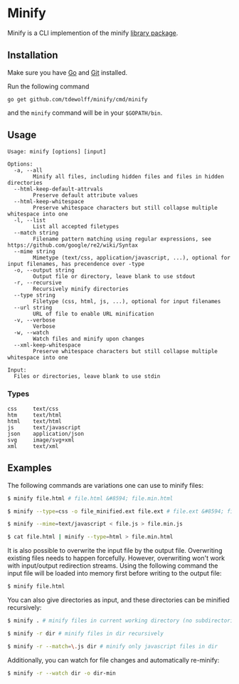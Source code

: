 # Minify
Minify is a CLI implemention of the minify [library package](https://github.com/tdewolff/minify/blob/master/README.md).

## Installation
Make sure you have [Go](http://golang.org/) and [Git](http://git-scm.com/) installed.

Run the following command

	go get github.com/tdewolff/minify/cmd/minify

and the `minify` command will be in your `$GOPATH/bin`.

## Usage

	Usage: minify [options] [input]

	Options:
	  -a, --all
	        Minify all files, including hidden files and files in hidden directories
	  --html-keep-default-attrvals
	        Preserve default attribute values
	  --html-keep-whitespace
	        Preserve whitespace characters but still collapse multiple whitespace into one
	  -l, --list
	        List all accepted filetypes
	  --match string
	        Filename pattern matching using regular expressions, see https://github.com/google/re2/wiki/Syntax
	  --mime string
	        Mimetype (text/css, application/javascript, ...), optional for input filenames, has precendence over -type
	  -o, --output string
	        Output file or directory, leave blank to use stdout
	  -r, --recursive
	        Recursively minify directories
	  --type string
	        Filetype (css, html, js, ...), optional for input filenames
	  --url string
	        URL of file to enable URL minification
	  -v, --verbose
	        Verbose
	  -w, --watch
	        Watch files and minify upon changes
	  --xml-keep-whitespace
	        Preserve whitespace characters but still collapse multiple whitespace into one

	Input:
	  Files or directories, leave blank to use stdin

### Types

	css     text/css
	htm     text/html
	html    text/html
	js      text/javascript
	json    application/json
	svg     image/svg+xml
	xml     text/xml

## Examples
The following commands are variations one can use to minify files:

```sh
$ minify file.html # file.html &#8594; file.min.html

$ minify --type=css -o file_minified.ext file.ext # file.ext &#8594; file_minified.ext

$ minify --mime=text/javascript < file.js > file.min.js

$ cat file.html | minify --type=html > file.min.html
```

It is also possible to overwrite the input file by the output file. Overwriting existing files needs to happen forcefully. However, overwriting won't work with input/output redirection streams. Using the following command the input file will be loaded into memory first before writing to the output file:

```sh
$ minify file.html
```

You can also give directories as input, and these directories can be minified recursively:
```sh
$ minify . # minify files in current working directory (no subdirectories)

$ minify -r dir # minify files in dir recursively

$ minify -r --match=\.js dir # minify only javascript files in dir
```

Additionally, you can watch for file changes and automatically re-minify:
```sh
$ minify -r --watch dir -o dir-min
```
